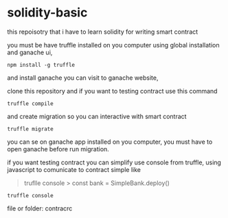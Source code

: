 # solidity-basic

this repoisotry that i have to learn solidity for writing smart contract

you must be have truffle installed on you computer using global installation and ganache ui,
```
npm install -g truffle
```
and install ganache you can visit to ganache website,

clone this repository and if you want to testing contract use this command
```
truffle compile
```

and create migration so you can interactive with smart contract
```
truffle migrate
```
you can se on ganache app installed on you computer, you must have to open ganache before run migration.

if you want testing contract you can simplify use console from truffle, using javascript to comunicate to contract
simple like
>truflle console > const bank = SimpleBank.deploy()

```
truffle console
```
file or folder:
contracrc